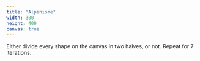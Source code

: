 ```yaml
---
title: "Alpinisme"
width: 300
height: 400
canvas: true
---
```



Either divide every shape on the canvas in two halves, or not. Repeat for 7 iterations.
